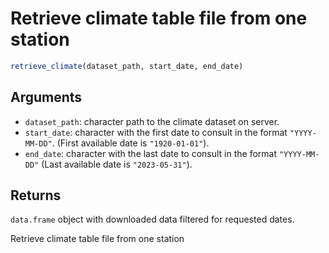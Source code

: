 # Retrieve climate table file from one station

```r
retrieve_climate(dataset_path, start_date, end_date)
```

## Arguments

- `dataset_path`: character path to the climate dataset on server.
- `start_date`: character with the first date to consult in the format `"YYYY-MM-DD"`. (First available date is `"1920-01-01"`).
- `end_date`: character with the last date to consult in the format `"YYYY-MM-DD"` (Last available date is `"2023-05-31"`).

## Returns

`data.frame` object with downloaded data filtered for requested dates.

Retrieve climate table file from one station
